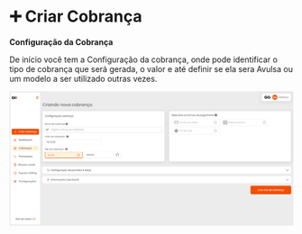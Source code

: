# ➕ Criar Cobrança

**Configuração da Cobrança**

<p>De início você tem a Configuração da cobrança, onde pode identificar o tipo de cobrança que será gerada, o valor e até definir se ela sera Avulsa ou um modelo a ser utilizado outras vezes.</p>

![tela_inicial_menu_criar_cobranca](../assets/prints/criar_cobranca.png)
